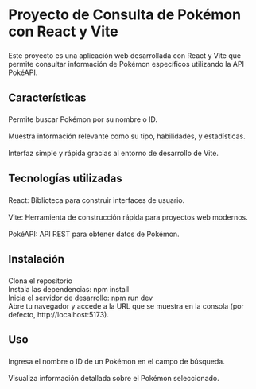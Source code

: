 
<h1 align="left">Proyecto de Consulta de Pokémon con React y Vite</h1>

###

<p align="left">Este proyecto es una aplicación web desarrollada con React y Vite que permite consultar información de Pokémon específicos utilizando la API PokéAPI.</p>

###

<h2 align="left">Características</h2>

###

<p align="left">Permite buscar Pokémon por su nombre o ID.<br><br>Muestra información relevante como su tipo, habilidades, y estadísticas.<br><br>Interfaz simple y rápida gracias al entorno de desarrollo de Vite.</p>

###

<h2 align="left">Tecnologías utilizadas</h2>

###

<p align="left">React: Biblioteca para construir interfaces de usuario.<br><br>Vite: Herramienta de construcción rápida para proyectos web modernos.<br><br>PokéAPI: API REST para obtener datos de Pokémon.</p>

###

<h2 align="left">Instalación</h2>

###

<p align="left">Clona el repositorio<br>Instala las dependencias: npm install<br>Inicia el servidor de desarrollo: npm run dev<br>Abre tu navegador y accede a la URL que se muestra en la consola (por defecto, http://localhost:5173).</p>

###

<h2 align="left">Uso</h2>

###

<p align="left">Ingresa el nombre o ID de un Pokémon en el campo de búsqueda.<br><br>Visualiza información detallada sobre el Pokémon seleccionado.</p>

###
